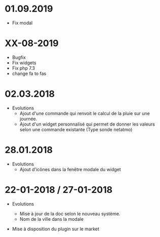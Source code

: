 01.09.2019
===

- Fix modal

XX-08-2019
===

- Bugfix
- Fix widgets
- Fix php 7.3
- change fa to fas

02.03.2018
===

- Evolutions
	- Ajout d'une commande qui renvoit le calcul de la pluie sur une journée.
	- Ajout d'un widget personnalisé qui permet de donner les valeurs selon une commande existante (Type sonde netatmo)
	
	
	
28.01.2018
===

- Evolutions
	- Ajout d'icônes dans la fenêtre modale du widget


22-01-2018 / 27-01-2018
===

-   Evolutions
	-   Mise à jour de la doc selon le nouveau système.
	- 	Nom de la ville dans la modale
	
-  Mise à disposition du plugin sur le market
